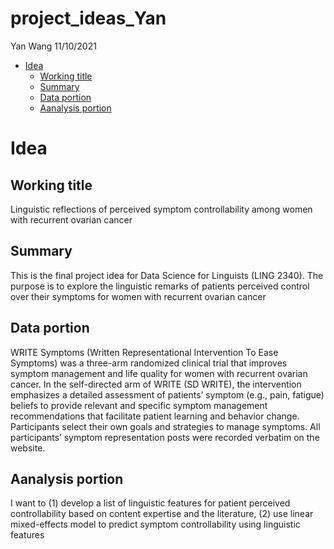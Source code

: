 project\_ideas\_Yan
================
Yan Wang
11/10/2021

-   [Idea](#idea)
    -   [Working title](#working-title)
    -   [Summary](#summary)
    -   [Data portion](#data-portion)
    -   [Aanalysis portion](#aanalysis-portion)

# Idea

## Working title

Linguistic reflections of perceived symptom controllability among women
with recurrent ovarian cancer

## Summary

This is the final project idea for Data Science for Linguists (LING
2340). The purpose is to explore the linguistic remarks of patients
perceived control over their symptoms for women with recurrent ovarian
cancer

## Data portion

WRITE Symptoms (Written Representational Intervention To Ease Symptoms)
was a three-arm randomized clinical trial that improves symptom
management and life quality for women with recurrent ovarian cancer. In
the self-directed arm of WRITE (SD WRITE), the intervention emphasizes a
detailed assessment of patients’ symptom (e.g., pain, fatigue) beliefs
to provide relevant and specific symptom management recommendations that
facilitate patient learning and behavior change. Participants select
their own goals and strategies to manage symptoms. All participants’
symptom representation posts were recorded verbatim on the website.

## Aanalysis portion

I want to (1) develop a list of linguistic features for patient
perceived controllability based on content expertise and the literature,
(2) use linear mixed-effects model to predict symptom controllability
using linguistic features
